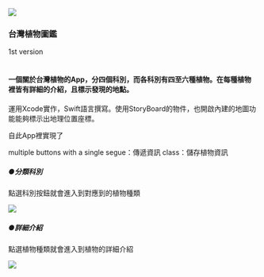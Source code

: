<img src="https://www.ncnu.edu.tw/ncnuweb/units/share/%E5%85%A8%E6%A0%A1%E5%85%B1%E7%94%A8/web_material/images/banner/banner_22.gif">

### 台灣植物圖鑑
  1st version
  
#### <br>一個關於台灣植物的App，分四個科別，而各科別有四至六種植物。在每種植物裡皆有詳細的介紹，且標示發現的地點。</br>

運用Xcode實作，Swift語言撰寫。使用StoryBoard的物件，也開啟內建的地圖功能能夠標示出地理位置座標。

自此App裡實現了

  multiple buttons with a single segue：傳遞資訊
  class：儲存植物資訊

##### ●分類科別

點選科別按鈕就會進入到對應到的植物種類

![](https://i.imgur.com/aeIiBDH.png)

##### ●詳細介紹

點選植物種類就會進入到植物的詳細介紹

![](https://i.imgur.com/V0Kdfss.jpg)
